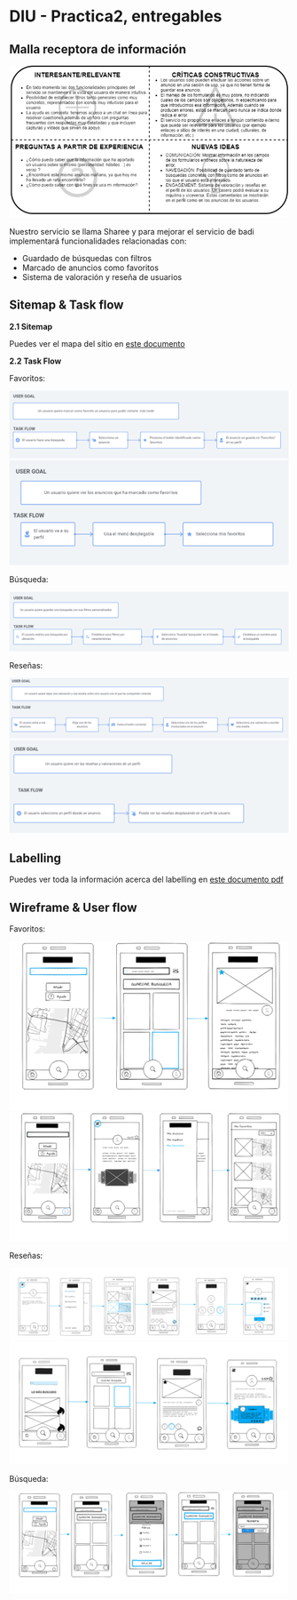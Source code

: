 # DIU - Practica2, entregables

## Malla receptora de información 
![](img/FeedbackCaptureGrid.png)

Nuestro servicio se llama Sharee y para mejorar el servicio de badi implementará funcionalidades relacionadas con:
- Guardado de búsquedas con filtros
- Marcado de anuncios como favoritos
- Sistema de valoración y reseña de usuarios

## Sitemap & Task flow 
**2.1 Sitemap**

Puedes ver el mapa del sitio en [este documento](https://github.com/romanlarrosa/DIU20/tree/master/P2/img/Sitemap.png)

**2.2 Task Flow**

Favoritos:

![](img/GuardarFavoritos.png)
![](img/VerFavoritos.png)

Búsqueda:

![](img/GuardarBusqueda.png)

Reseñas:

![](img/DejarResena.png)
![](img/VerResena.png)


## Labelling 

Puedes ver toda la información acerca del labelling en [este documento pdf](https://github.com/romanlarrosa/DIU20/tree/master/P2/doc/labelling.pdf)

## Wireframe & User flow 

Favoritos:

![](img/WFAnadir_Favoritos.png)
![](img/WFVer_favoritos.png)


Reseñas:

![](img/WFEscribir_resena.png)
![](img/WFVer_resena.png)

Búsqueda:

![](img/Hacer_busqueda.png)

